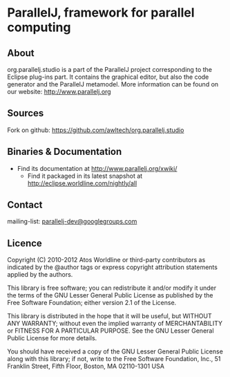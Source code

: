 ParallelJ, framework for parallel computing
===========================================

About
-----

org.parallelj.studio is a part of the ParallelJ project corresponding to the Eclipse plug-ins part.
It contains the graphical editor, but also the code generator and the ParallelJ metamodel.
More information can be found on our website: http://www.parallelj.org

Sources
-------

Fork on github: https://github.com/awltech/org.parallelj.studio

Binaries & Documentation
------------------------
	
  - Find its documentation at http://www.parallelj.org/xwiki/
	- Find it packaged in its latest snapshot at http://eclipse.worldline.com/nightly/all

Contact
-------

mailing-list: parallelj-dev@googlegroups.com

Licence
-------

Copyright (C) 2010-2012 Atos Worldline or third-party contributors as
indicated by the @author tags or express copyright attribution
statements applied by the authors.

This library is free software; you can redistribute it and/or
modify it under the terms of the GNU Lesser General Public
License as published by the Free Software Foundation; either
version 2.1 of the License.

This library is distributed in the hope that it will be useful,
but WITHOUT ANY WARRANTY; without even the implied warranty of
MERCHANTABILITY or FITNESS FOR A PARTICULAR PURPOSE. See the GNU
Lesser General Public License for more details.

You should have received a copy of the GNU Lesser General Public
License along with this library; if not, write to the Free Software
Foundation, Inc., 51 Franklin Street, Fifth Floor, Boston, MA 02110-1301 USA
